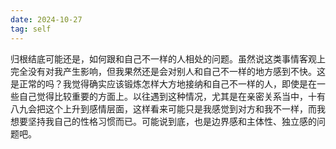 ```yaml
---
date: 2024-10-27
tag: self
---
```

归根结底可能还是，如何跟和自己不一样的人相处的问题。虽然说这类事情客观上完全没有对我产生影响，但我果然还是会对别人和自己不一样的地方感到不快。这是正常的吗？我觉得确实应该锻炼怎样大方地接纳和自己不一样的人，即使是在一些自己觉得比较重要的方面上。以往遇到这种情况，尤其是在亲密关系当中，十有八九会把这个上升到感情层面，这样看来可能只是我感觉到对方和我不一样，而我想要坚持我自己的性格习惯而已。可能说到底，也是边界感和主体性、独立感的问题吧。